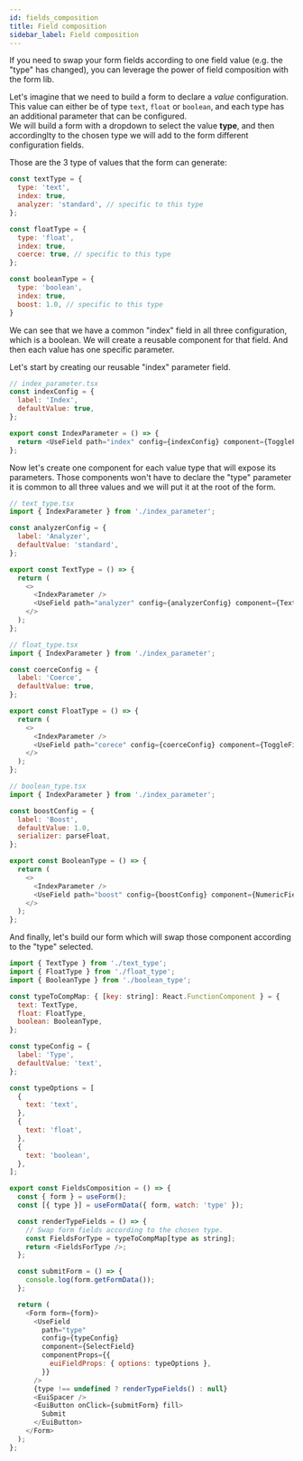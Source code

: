 ```yaml
---
id: fields_composition
title: Field composition
sidebar_label: Field composition
---
```


If you need to swap your form fields according to one field value (e.g. the "type" has changed), you can leverage the power of field composition with the form lib.

Let's imagine that we need to build a form to declare a _value_ configuration. This value can either be of type `text`, `float` or `boolean`, and each type has an additional parameter that can be configured.  
We will build a form with a dropdown to select the value **type**, and then accordinglty to the chosen type we will add to the form different configuration fields.

Those are the 3 type of values that the form can generate:

```js
const textType = {
  type: 'text',
  index: true,
  analyzer: 'standard', // specific to this type
};

const floatType = {
  type: 'float',
  index: true,
  coerce: true, // specific to this type
};

const booleanType = {
  type: 'boolean',
  index: true,
  boost: 1.0, // specific to this type
} 
```

We can see that we have a common "index" field in all three configuration, which is a boolean. We will create a reusable component for that field. And then each value has one specific parameter.

Let's start by creating our reusable "index" parameter field.

```js
// index_parameter.tsx
const indexConfig = {
  label: 'Index',
  defaultValue: true,
};

export const IndexParameter = () => {
  return <UseField path="index" config={indexConfig} component={ToggleField} />;
};
```

Now let's create one component for each value type that will expose its parameters. Those components won't have to declare the "type" parameter it is common to all three values and we will put it at the root of the form.

```js
// text_type.tsx
import { IndexParameter } from './index_parameter';

const analyzerConfig = {
  label: 'Analyzer',
  defaultValue: 'standard',
};

export const TextType = () => {
  return (
    <>
      <IndexParameter />
      <UseField path="analyzer" config={analyzerConfig} component={TextField} />
    </>
  );
};
```

```js
// float_type.tsx
import { IndexParameter } from './index_parameter';

const coerceConfig = {
  label: 'Coerce',
  defaultValue: true,
};

export const FloatType = () => {
  return (
    <>
      <IndexParameter />
      <UseField path="corece" config={coerceConfig} component={ToggleField} />
    </>
  );
};
```

```js
// boolean_type.tsx
import { IndexParameter } from './index_parameter';

const boostConfig = {
  label: 'Boost',
  defaultValue: 1.0,
  serializer: parseFloat,
};

export const BooleanType = () => {
  return (
    <>
      <IndexParameter />
      <UseField path="boost" config={boostConfig} component={NumericField} />
    </>
  );
};
```

And finally, let's build our form which will swap those component according to the "type" selected.

```js
import { TextType } from './text_type';
import { FloatType } from './float_type';
import { BooleanType } from './boolean_type';

const typeToCompMap: { [key: string]: React.FunctionComponent } = {
  text: TextType,
  float: FloatType,
  boolean: BooleanType,
};

const typeConfig = {
  label: 'Type',
  defaultValue: 'text',
};

const typeOptions = [
  {
    text: 'text',
  },
  {
    text: 'float',
  },
  {
    text: 'boolean',
  },
];

export const FieldsComposition = () => {
  const { form } = useForm();
  const [{ type }] = useFormData({ form, watch: 'type' });

  const renderTypeFields = () => {
    // Swap form fields according to the chosen type.
    const FieldsForType = typeToCompMap[type as string];
    return <FieldsForType />;
  };

  const submitForm = () => {
    console.log(form.getFormData());
  };

  return (
    <Form form={form}>
      <UseField
        path="type"
        config={typeConfig}
        component={SelectField}
        componentProps={{
          euiFieldProps: { options: typeOptions },
        }}
      />
      {type !== undefined ? renderTypeFields() : null}
      <EuiSpacer />
      <EuiButton onClick={submitForm} fill>
        Submit
      </EuiButton>
    </Form>
  );
};
```
